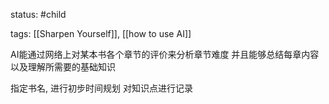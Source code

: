 
status: #child 

tags: [[Sharpen Yourself]], [[how to use AI]]


AI能通过网络上对某本书各个章节的评价来分析章节难度
并且能够总结每章内容以及理解所需要的基础知识

指定书名, 进行初步时间规划
对知识点进行记录
